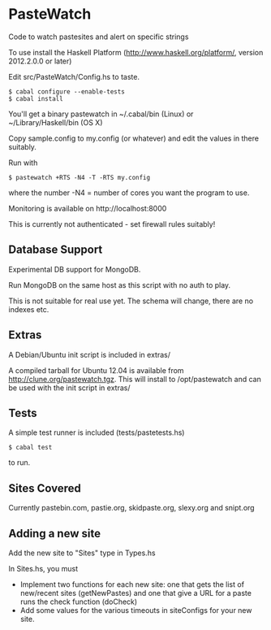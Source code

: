 PasteWatch
==========


Code to watch pastesites and alert on specific strings

To use install the Haskell Platform (http://www.haskell.org/platform/, version 2012.2.0.0 or later)

Edit src/PasteWatch/Config.hs to taste.
```
$ cabal configure --enable-tests
$ cabal install
```
You'll get a binary pastewatch in ~/.cabal/bin (Linux) or ~/Library/Haskell/bin (OS X)

Copy sample.config to my.config (or whatever) and edit the values in there suitably.

Run with
```
$ pastewatch +RTS -N4 -T -RTS my.config
```
where the number -N4 = number of cores you want the program to use.

Monitoring is available on http://localhost:8000

This is currently not authenticated - set firewall rules suitably!


Database Support
----------------

Experimental DB support for MongoDB.

Run MongoDB on the same host as this script with no auth to play.

This is not suitable for real use yet. The schema will change, there are no indexes etc.

Extras
------

A Debian/Ubuntu init script is included in extras/

A compiled tarball for Ubuntu 12.04 is available from http://clune.org/pastewatch.tgz. This will install to /opt/pastewatch and can be used with the init script in extras/

Tests
-----

A simple test runner is included (tests/pastetests.hs)
```
$ cabal test
```
to run.

Sites Covered
-------------

Currently pastebin.com, pastie.org, skidpaste.org, slexy.org and snipt.org

Adding a new site
-----------------

Add the new site to "Sites" type in Types.hs

In Sites.hs, you must

* Implement two functions for each new site: one that gets the list of new/recent sites (getNewPastes) and one that give a URL for a paste runs the check function (doCheck)
* Add some values for the various timeouts in siteConfigs for your new site.



